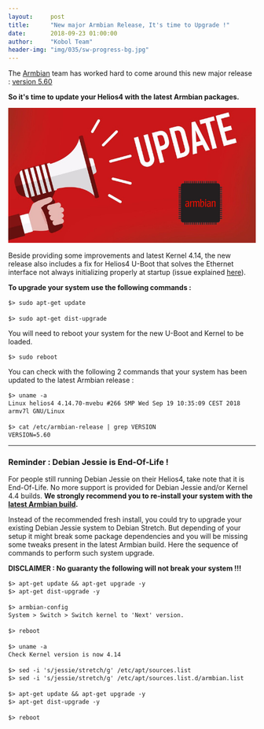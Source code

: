 ```yaml
---
layout:     post
title:      "New major Armbian Release, It's time to Upgrade !"
date:       2018-09-23 01:00:00
author:     "Kobol Team"
header-img: "img/035/sw-progress-bg.jpg"
---
```


The [Armbian](https://www.armbian.com/) team has worked hard to come around this new major release : [version 5.60](https://docs.armbian.com/Release_Changelog/)

**So it's time to update your Helios4 with the latest Armbian packages.**

![Armbian Update](/img/035/armbian-update.jpg)

Beside providing some improvements and latest Kernel 4.14, the new release also includes a fix for Helios4 U-Boot that solves the Ethernet interface not always initializing properly at startup (issue explained [here](https://forum.armbian.com/topic/6033-helios4-support/?do=findComment&comment=60776)).

**To upgrade your system use the following commands :**

```
$> sudo apt-get update

$> sudo apt-get dist-upgrade
```

You will need to reboot your system for the new U-Boot and Kernel to be loaded.

```
$> sudo reboot
```

 You can check with the following 2 commands that your system has been updated to the latest Armbian release :

```
$> uname -a
Linux helios4 4.14.70-mvebu #266 SMP Wed Sep 19 10:35:09 CEST 2018 armv7l GNU/Linux

$> cat /etc/armbian-release | grep VERSION
VERSION=5.60
```

----

### Reminder : Debian Jessie is End-Of-Life !

For people still running Debian Jessie on their Helios4, take note that it is End-Of-Life. No more support is provided for Debian Jessie and/or Kernel 4.4 builds. **We strongly recommend you to re-install your system with the [latest Armbian build](https://wiki.kobol.io/download/#latest-os-images).**

Instead of the recommended fresh install, you could try to upgrade your existing Debian Jessie system to Debian Stretch. But depending of your setup it might break some package dependencies and you will be missing some tweaks present in the latest Armbian build. Here the sequence of commands to perform such system upgrade.

**DISCLAIMER : No guaranty the following will not break your system !!!**

```
$> apt-get update && apt-get upgrade -y
$> apt-get dist-upgrade -y

$> armbian-config
System > Switch > Switch kernel to 'Next' version.

$> reboot

$> uname -a
Check Kernel version is now 4.14

$> sed -i 's/jessie/stretch/g' /etc/apt/sources.list    
$> sed -i 's/jessie/stretch/g' /etc/apt/sources.list.d/armbian.list

$> apt-get update && apt-get upgrade -y
$> apt-get dist-upgrade -y

$> reboot
```
